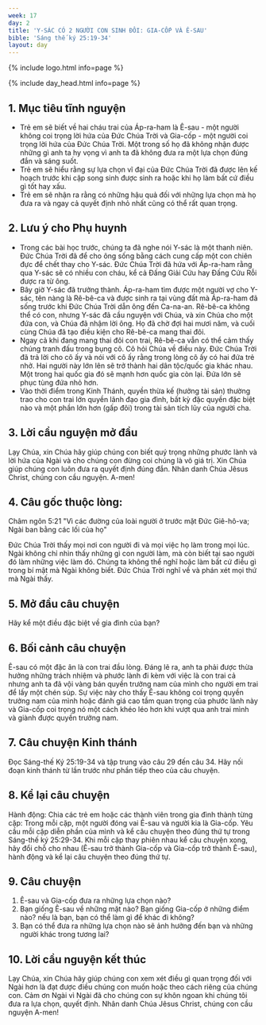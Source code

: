 ```yaml
---
week: 17
day: 2
title: 'Y-SÁC CÓ 2 NGƯỜI CON SINH ĐÔI: GIA-CỐP VÀ Ê-SAU'
bible: 'Sáng thế ký 25:19-34'
layout: day
---
```



{% include logo.html info=page %}

{% include day_head.html info=page %}

## 1. Mục tiêu tĩnh nguyện
- Trẻ em sẽ biết về hai cháu trai của Áp-ra-ham là Ê-sau - một người không coi trọng lời hứa của Đức Chúa Trời và Gia-cốp - một người coi trọng lời hứa của Đức Chúa Trời. Một trong số họ đã không nhận được những gì anh ta hy vọng vì anh ta đã không đưa ra một lựa chọn đúng đắn và sáng suốt.
- Trẻ em sẽ hiểu rằng sự lựa chọn vĩ đại của Đức Chúa Trời đã được lên kế hoạch trước khi cặp song sinh được sinh ra hoặc khi họ làm bất cứ điều gì tốt hay xấu.
- Trẻ em sẽ nhận ra rằng có những hậu quả đối với những lựa chọn mà họ đưa ra và ngay cả quyết định nhỏ nhất cũng có thể rất quan trọng.

## 2. Lưu ý cho Phụ huynh
- Trong các bài học trước, chúng ta đã nghe nói Y-sác là một thanh niên. Đức Chúa Trời đã để cho ông sống bằng cách cung cấp một con chiên đực để chết thay cho Y-sác. Đức Chúa Trời đã hứa với Áp-ra-ham rằng qua Y-sác sẽ có nhiều con cháu, kể cả Đấng Giải Cứu hay Đấng Cứu Rỗi được ra từ ông.
- Bây giờ Y-sác đã trưởng thành. Áp-ra-ham tìm được một người vợ cho Y-sác, tên nàng là Rê-bê-ca và được sinh ra tại vùng đất mà Áp-ra-ham đã sống trước khi Đức Chúa Trời dẫn ông đến Ca-na-an. Rê-bê-ca không thể có con, nhưng Y-sác đã cầu nguyện với Chúa, và xin Chúa cho một đứa con, và Chúa đã nhậm lời ông. Họ đã chờ đợi hai mươi năm, và cuối cùng Chúa đã tạo điều kiện cho Rê-bê-ca mang thai đôi.
- Ngay cả khi đang mang thai đôi con trai, Rê-bê-ca vẫn có thể cảm thấy chúng tranh đấu trong bụng cô. Cô hỏi Chúa về điều này. Đức Chúa Trời đã trả lời cho cô ấy và nói với cô ấy rằng trong lòng cô ấy có hai đứa trẻ nhở. Hai người này lớn lên sẽ trở thành hai dân tộc/quốc gia khác nhau. Một trong hai quốc gia đó sẽ mạnh hơn quốc gia còn lại. Đứa lớn sẽ phục tùng đứa nhỏ hơn.
- Vào thời điểm trong Kinh Thánh, quyền thừa kế (hưởng tài sản) thường trao cho con trai lớn quyền lãnh đạo gia đình, bất kỳ đặc quyền đặc biệt nào và một phần lớn hơn (gấp đôi) trong tài sản tích lũy của người cha.

## 3. Lời cầu nguyện mở đầu
 Lạy Chúa, xin Chúa hãy giúp chúng con biết quý trọng những phước lành và lời hứa của Ngài và cho chúng con đừng coi chúng là vô giá trị. Xin Chúa giúp chúng con luôn đưa ra quyết định đúng đắn. Nhân danh Chúa Jêsus Christ, chúng con cầu nguyện. A-men!

## 4. Câu gốc thuộc lòng:
 Châm ngôn 5:21
"Vì các đường của loài người ở trước mặt Đức Giê-hô-va; Ngài ban bằng các lối của họ"

 Đức Chúa Trời thấy mọi nơi con người đi và mọi việc họ làm trong mọi lúc. Ngài không chỉ nhìn thấy những gì con người làm, mà còn biết tại sao người đó làm những việc làm đó. Chúng ta không thể nghĩ hoặc làm bất cứ điều gì trong bí mật mà Ngài không biết. Đức Chúa Trời nghĩ về và phán xét mọi thứ mà Ngài thấy.


## 5. Mở đầu câu chuyện
Hãy kể một điều đặc biệt về gia đình của bạn?

## 6. Bối cảnh câu chuyện
Ê-sau có một đặc ân là con trai đầu lòng. Đáng lẽ ra, anh ta phải được thừa hưởng những trách nhiệm và phước lành đi kèm với việc là con trai cả nhưng anh ta đã vội vàng bán quyền trưởng nam của mình cho người em trai để lấy một chén súp. Sự việc này cho thấy Ê-sau không coi trọng quyền trưởng nam của mình hoặc đánh giá cao tầm quan trọng của phước lành này và Gia-cốp coi trọng nó một cách khéo léo hơn khi vượt qua anh trai mình và giành được quyền trưởng nam.

## 7. Câu chuyện Kinh thánh
Đọc Sáng-thế Ký 25:19-34 và tập trung vào câu 29 đến câu 34. Hãy nối đoạn kinh thánh từ lần trước như phần tiếp theo của câu chuyện.

## 8. Kể lại câu chuyện
Hành động: Chia các trẻ em hoặc các thành viên trong gia đình thành từng cặp: Trong mỗi cặp, một người đóng vai Ê-sau và người kia là Gia-cốp. Yêu cầu mỗi cặp diễn phần của mình và kể câu chuyện theo đúng thứ tự trong Sáng-thế ký 25:29-34. Khi mỗi cặp thay phiên nhau kể câu chuyện xong, hãy đổi chỗ cho nhau (Ê-sau trở thành Gia-cốp và Gia-cốp trở thành Ê-sau), hành động và kể lại câu chuyện theo đúng thứ tự.

## 9. Câu chuyện
1. Ê-sau và Gia-cốp đưa ra những lựa chọn nào?
2. Bạn giống Ê-sau về những mặt nào? Bạn giống Gia-cốp ở những điểm nào? nếu là bạn, bạn có thể làm gì để khác đi không?
3. Bạn có thể đưa ra những lựa chọn nào sẽ ảnh hưởng đến bạn và những người khác trong tương lai?

## 10. Lời cầu nguyện kết thúc
Lạy Chúa, xin Chúa hãy giúp chúng con xem xét điều gì quan trọng đối với Ngài hơn là đạt được điều chúng con muốn hoặc theo cách riêng của chúng con. Cảm ơn Ngài vì Ngài đã cho chúng con sự khôn ngoan khi chúng tôi đưa ra lựa chọn, quyết định. Nhân danh Chúa Jêsus Christ, chúng con cầu nguyện A-men!
